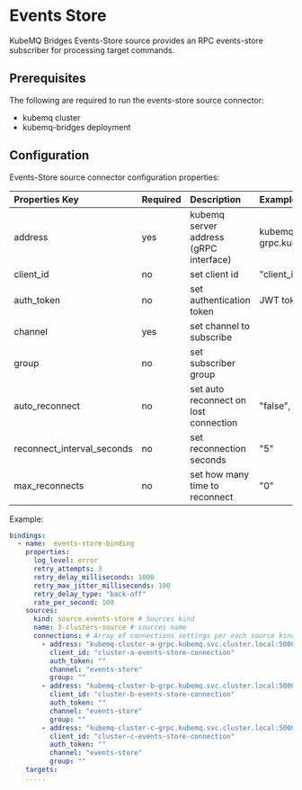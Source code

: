 # Events Store

KubeMQ Bridges Events-Store source provides an RPC events-store subscriber for processing target commands.

## Prerequisites

The following are required to run the events-store source connector:

* kubemq cluster
* kubemq-bridges deployment

## Configuration

Events-Store source connector configuration properties:

| Properties Key | Required | Description | Example |
| :--- | :--- | :--- | :--- |
| address | yes | kubemq server address \(gRPC interface\) | kubemq-cluster-a-grpc.kubemq.svc.cluster.local:50000 |
| client\_id | no | set client id | "client\_id" |
| auth\_token | no | set authentication token | JWT token |
| channel | yes | set channel to subscribe |  |
| group | no | set subscriber group |  |
| auto\_reconnect | no | set auto reconnect on lost connection | "false", "true" |
| reconnect\_interval\_seconds | no | set reconnection seconds | "5" |
| max\_reconnects | no | set how many time to reconnect | "0" |

Example:

```yaml
bindings:
  - name:  events-store-binding 
    properties: 
      log_level: error
      retry_attempts: 3
      retry_delay_milliseconds: 1000
      retry_max_jitter_milliseconds: 100
      retry_delay_type: "back-off"
      rate_per_second: 100
    sources:
      kind: source.events-store # Sources kind
      name: 3-clusters-source # sources name 
      connections: # Array of connections settings per each source kind
        - address: "kubemq-cluster-a-grpc.kubemq.svc.cluster.local:50000"
          client_id: "cluster-a-events-store-connection"
          auth_token: ""
          channel: "events-store"
          group: ""
        - address: "kubemq-cluster-b-grpc.kubemq.svc.cluster.local:50000"
          client_id: "cluster-b-events-store-connection"
          auth_token: ""
          channel: "events-store"
          group: ""
        - address: "kubemq-cluster-c-grpc.kubemq.svc.cluster.local:50000"
          client_id: "cluster-c-events-store-connection"
          auth_token: ""
          channel: "events-store"
          group: ""              
    targets:
    .....
```

